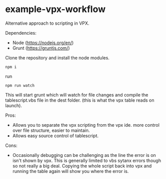 
# example-vpx-workflow

Alternative approach to scripting in VPX.

Dependencies:

 - Node (https://nodejs.org/en/)
 - Grunt (https://gruntjs.com/)

Clone the repository and install the node modules.

    npm i

run

    npm run watch

This will start grunt which will watch for file changes and compile the tablescript.vbs file in the dest folder. (this is what the vpx table reads on launch).

Pros:

 - Allows you to separate the vpx scripting from the vpx ide. more
   control over file structure, easier to maintain. 
 - Allows easy source
   control of tablescript.

Cons:

 - Occasionally debugging can be challenging as the line the error is on
   isn't shown by vpx. This is generally limited to vbs sytanx errors
   though so not really a big deal. Copying the whole script back into
   vpx and running the table again will show you where the error is.

